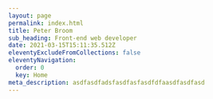 ```yaml
---
layout: page
permalink: index.html
title: Peter Broom
sub_heading: Front-end web developer
date: 2021-03-15T15:11:35.512Z
eleventyExcludeFromCollections: false
eleventyNavigation:
  order: 0
  key: Home
meta_description: asdfasdfadsfasdfasfasdfdfaasdfasdfasd
---
```


